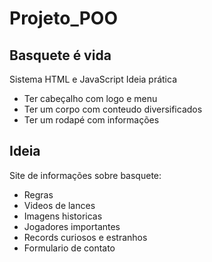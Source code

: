 # Projeto_POO
## Basquete é vida

Sistema HTML e JavaScript
Ideia prática

- Ter cabeçalho com logo e menu
- Ter um corpo com conteudo diversificados
- Ter um rodapé com informações

## Ideia
Site de informações sobre basquete:
   - Regras
   - Videos de lances
   - Imagens historicas
   - Jogadores importantes
   - Records curiosos e estranhos
   - Formulario de contato
